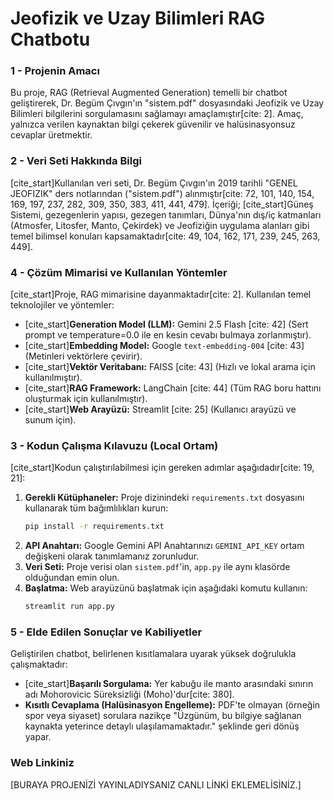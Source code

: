 # Jeofizik ve Uzay Bilimleri RAG Chatbotu

### 1 - Projenin Amacı
Bu proje, RAG (Retrieval Augmented Generation) temelli bir chatbot geliştirerek, Dr. Begüm Çıvgın'ın "sistem.pdf" dosyasındaki Jeofizik ve Uzay Bilimleri bilgilerini sorgulamasını sağlamayı amaçlamıştır[cite: 2]. Amaç, yalnızca verilen kaynaktan bilgi çekerek güvenilir ve halüsinasyonsuz cevaplar üretmektir.

### 2 - Veri Seti Hakkında Bilgi
[cite_start]Kullanılan veri seti, Dr. Begüm Çıvgın'ın 2019 tarihli "GENEL JEOFIZIK" ders notlarından ("sistem.pdf") alınmıştır[cite: 72, 101, 140, 154, 169, 197, 237, 282, 309, 350, 383, 411, 441, 479]. İçeriği; [cite_start]Güneş Sistemi, gezegenlerin yapısı, gezegen tanımları, Dünya'nın dış/iç katmanları (Atmosfer, Litosfer, Manto, Çekirdek) ve Jeofiziğin uygulama alanları gibi temel bilimsel konuları kapsamaktadır[cite: 49, 104, 162, 171, 239, 245, 263, 449].

### 4 - Çözüm Mimarisi ve Kullanılan Yöntemler
[cite_start]Proje, RAG mimarisine dayanmaktadır[cite: 2]. Kullanılan temel teknolojiler ve yöntemler:
* [cite_start]**Generation Model (LLM):** Gemini 2.5 Flash [cite: 42] (Sert prompt ve temperature=0.0 ile en kesin cevabı bulmaya zorlanmıştır).
* [cite_start]**Embedding Model:** Google `text-embedding-004` [cite: 43] (Metinleri vektörlere çevirir).
* [cite_start]**Vektör Veritabanı:** FAISS [cite: 43] (Hızlı ve lokal arama için kullanılmıştır).
* [cite_start]**RAG Framework:** LangChain [cite: 44] (Tüm RAG boru hattını oluşturmak için kullanılmıştır).
* [cite_start]**Web Arayüzü:** Streamlit [cite: 25] (Kullanıcı arayüzü ve sunum için).

### 3 - Kodun Çalışma Kılavuzu (Local Ortam)
[cite_start]Kodun çalıştırılabilmesi için gereken adımlar aşağıdadır[cite: 19, 21]:

1.  **Gerekli Kütüphaneler:** Proje dizinindeki `requirements.txt` dosyasını kullanarak tüm bağımlılıkları kurun:
    ```bash
    pip install -r requirements.txt
    ```
2.  **API Anahtarı:** Google Gemini API Anahtarınızı `GEMINI_API_KEY` ortam değişkeni olarak tanımlamanız zorunludur.
3.  **Veri Seti:** Proje verisi olan `sistem.pdf`'in, `app.py` ile aynı klasörde olduğundan emin olun.
4.  **Başlatma:** Web arayüzünü başlatmak için aşağıdaki komutu kullanın:
    ```bash
    streamlit run app.py
    ```

### 5 - Elde Edilen Sonuçlar ve Kabiliyetler
Geliştirilen chatbot, belirlenen kısıtlamalara uyarak yüksek doğrulukla çalışmaktadır:
* [cite_start]**Başarılı Sorgulama:** Yer kabuğu ile manto arasındaki sınırın adı Mohorovicic Süreksizliği (Moho)'dur[cite: 380].
* **Kısıtlı Cevaplama (Halüsinasyon Engelleme):** PDF'te olmayan (örneğin spor veya siyaset) sorulara nazikçe "Üzgünüm, bu bilgiye sağlanan kaynakta yeterince detaylı ulaşılamamaktadır." şeklinde geri dönüş yapar.

### Web Linkiniz

[BURAYA PROJENİZİ YAYINLADIYSANIZ CANLI LİNKİ EKLEMELİSİNİZ.]

